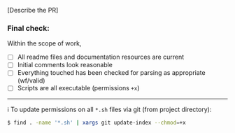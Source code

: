 [Describe the PR]

### Final check:

Within the scope of work,

- [ ] All readme files and documentation resources are current
- [ ] Initial comments look reasonable
- [ ] Everything touched has been checked for parsing as appropriate (wf/valid)
- [ ] Scripts are all executable (permissions `+x`)

---
:information_source: To update permissions on all `*.sh` files via git (from project directory):

```bash
$ find . -name '*.sh' | xargs git update-index --chmod=+x
```
